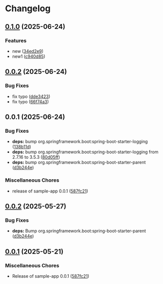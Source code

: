 # Changelog

## [0.1.0](https://github.com/Chripein/github-unleashed-sample_EBCONT-app/compare/v0.0.2...v0.1.0) (2025-06-24)


### Features

* new ([34ed2e9](https://github.com/Chripein/github-unleashed-sample_EBCONT-app/commit/34ed2e94fb25d87fdb41ddcd6212c8e232909788))
* new1 ([c940d85](https://github.com/Chripein/github-unleashed-sample_EBCONT-app/commit/c940d859b6b216c9026e43bcb82dbffbad194e69))

## [0.0.2](https://github.com/Chripein/github-unleashed-sample_EBCONT-app/compare/v0.0.1...v0.0.2) (2025-06-24)


### Bug Fixes

* fix typo ([dde3423](https://github.com/Chripein/github-unleashed-sample_EBCONT-app/commit/dde3423ff13857491093f3439a3cfaa02d3a4faf))
* fix typo ([66f74a3](https://github.com/Chripein/github-unleashed-sample_EBCONT-app/commit/66f74a317edf5817959ae98e6ab635c7a025f0b2))

## 0.0.1 (2025-06-24)


### Bug Fixes

* **deps:** bump org.springframework.boot:spring-boot-starter-logging ([138b11d](https://github.com/Chripein/github-unleashed-sample_EBCONT-app/commit/138b11de52175dc55e3d9443f239ca2282641052))
* **deps:** bump org.springframework.boot:spring-boot-starter-logging from 2.7.16 to 3.5.3 ([80d05ff](https://github.com/Chripein/github-unleashed-sample_EBCONT-app/commit/80d05ffd8c90d1e4afcb9f71d6ee7e45c389bd03))
* **deps:** bump org.springframework.boot:spring-boot-starter-parent ([d3b244e](https://github.com/Chripein/github-unleashed-sample_EBCONT-app/commit/d3b244ea3b90dc0b27691d3768136dcd0f36f40a))


### Miscellaneous Chores

* release of sample-app 0.0.1 ([587fc21](https://github.com/Chripein/github-unleashed-sample_EBCONT-app/commit/587fc2178f703b0bbd338d5969e7a07695e84eaa))

## [0.0.2](https://github.com/EBCONT-Conference/github-unleashed-sample-app/compare/v0.0.1...v0.0.2) (2025-05-27)


### Bug Fixes

* **deps:** Bump org.springframework.boot:spring-boot-starter-parent ([d3b244e](https://github.com/EBCONT-Conference/github-unleashed-sample-app/commit/d3b244ea3b90dc0b27691d3768136dcd0f36f40a))

## [0.0.1](https://github.com/EBCONT-Conference/github-unleashed-sample-app/compare/v0.0.1...v0.0.1) (2025-05-21)


### Miscellaneous Chores

* Release of sample-app 0.0.1 ([587fc21](https://github.com/EBCONT-Conference/github-unleashed-sample-app/commit/587fc2178f703b0bbd338d5969e7a07695e84eaa))

